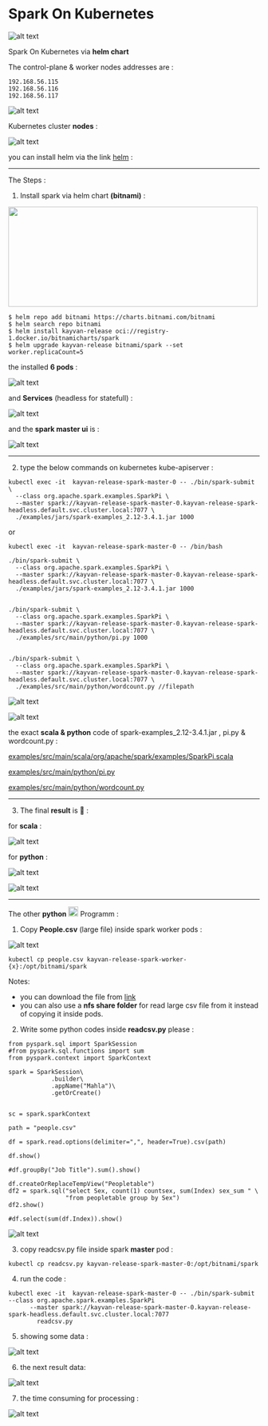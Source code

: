 # Spark On Kubernetes
![alt text](https://raw.githubusercontent.com/kayvansol/SparkOnKubernetes/main/img/logo.png?raw=true)


Spark On Kubernetes via **helm chart**

The control-plane & worker nodes addresses are :
```
192.168.56.115
192.168.56.116
192.168.56.117
```
![alt text](https://raw.githubusercontent.com/kayvansol/Ingress/main/pics/vmnet.png?raw=true)


Kubernetes cluster **nodes** :

![alt text](https://raw.githubusercontent.com/kayvansol/Ingress/main/pics/nodes.png?raw=true)

you can install helm via the link [helm](https://helm.sh/docs/intro/install) :

***
The Steps :
1) Install spark via helm chart **(bitnami)** :

<img src="https://raw.githubusercontent.com/kayvansol/SparkOnKubernetes/main/img/bitnami.png" width="500" height="200">
   
```
$ helm repo add bitnami https://charts.bitnami.com/bitnami
$ helm search repo bitnami
$ helm install kayvan-release oci://registry-1.docker.io/bitnamicharts/spark
$ helm upgrade kayvan-release bitnami/spark --set worker.replicaCount=5
```
the installed **6 pods** :

![alt text](https://raw.githubusercontent.com/kayvansol/SparkOnKubernetes/main/img/Pods.png?raw=true)

and **Services** (headless for statefull) :

![alt text](https://raw.githubusercontent.com/kayvansol/SparkOnKubernetes/main/img/Services.png?raw=true)

and the **spark master ui** is :

![alt text](https://raw.githubusercontent.com/kayvansol/SparkOnKubernetes/main/img/Master.png?raw=true)

***
2) type the below commands on kubernetes kube-apiserver :
```
kubectl exec -it  kayvan-release-spark-master-0 -- ./bin/spark-submit \
  --class org.apache.spark.examples.SparkPi \
  --master spark://kayvan-release-spark-master-0.kayvan-release-spark-headless.default.svc.cluster.local:7077 \
  ./examples/jars/spark-examples_2.12-3.4.1.jar 1000

```
or

```
kubectl exec -it  kayvan-release-spark-master-0 -- /bin/bash

./bin/spark-submit \
  --class org.apache.spark.examples.SparkPi \
  --master spark://kayvan-release-spark-master-0.kayvan-release-spark-headless.default.svc.cluster.local:7077 \
  ./examples/jars/spark-examples_2.12-3.4.1.jar 1000


./bin/spark-submit \
  --class org.apache.spark.examples.SparkPi \
  --master spark://kayvan-release-spark-master-0.kayvan-release-spark-headless.default.svc.cluster.local:7077 \
  ./examples/src/main/python/pi.py 1000


./bin/spark-submit \
  --class org.apache.spark.examples.SparkPi \
  --master spark://kayvan-release-spark-master-0.kayvan-release-spark-headless.default.svc.cluster.local:7077 \
  ./examples/src/main/python/wordcount.py //filepath

```

![alt text](https://raw.githubusercontent.com/kayvansol/SparkOnKubernetes/main/img/Command.png?raw=true)

![alt text](https://raw.githubusercontent.com/kayvansol/SparkOnKubernetes/main/img/logo2.png?raw=true)

the exact **scala & python** code of spark-examples_2.12-3.4.1.jar , pi.py & wordcount.py :

[examples/src/main/scala/org/apache/spark/examples/SparkPi.scala](https://github.com/apache/spark/blob/master/examples/src/main/scala/org/apache/spark/examples/SparkPi.scala)

[examples/src/main/python/pi.py](https://github.com/apache/spark/blob/master/examples/src/main/python/pi.py)

[examples/src/main/python/wordcount.py](https://github.com/apache/spark/blob/master/examples/src/main/python/wordcount.py)

***

3) The final **result** is 🍹 :

for **scala** :

![alt text](https://raw.githubusercontent.com/kayvansol/SparkOnKubernetes/main/img/Result.png?raw=true)

for **python** :

![alt text](https://raw.githubusercontent.com/kayvansol/SparkOnKubernetes/main/img/ResultPy.png?raw=true)

![alt text](https://raw.githubusercontent.com/kayvansol/SparkOnKubernetes/main/img/Completed.png?raw=true)

***

The other **python** <img src="https://github.com/devicons/devicon/raw/master/icons/python/python-original.svg" title="Python" alt="Python" width="20" height="20" style="max-width: 100%;"> Programm :

1) Copy **People.csv** (large file) inside spark worker pods :

![alt text](https://raw.githubusercontent.com/kayvansol/SparkOnKubernetes/main/img/ProgPy0.png?raw=true)

```
kubectl cp people.csv kayvan-release-spark-worker-{x}:/opt/bitnami/spark
```

Notes: 
- you can download the file from [link](https://www.datablist.com/learn/csv/download-sample-csv-files)  
- you can also use a **nfs share folder** for read large csv file from it instead of copying it inside pods.

2) Write some python codes inside **readcsv.py** please :
```
from pyspark.sql import SparkSession
#from pyspark.sql.functions import sum
from pyspark.context import SparkContext

spark = SparkSession\
            .builder\
            .appName("Mahla")\
            .getOrCreate()
        

sc = spark.sparkContext

path = "people.csv"

df = spark.read.options(delimiter=",", header=True).csv(path)

df.show()

#df.groupBy("Job Title").sum().show() 

df.createOrReplaceTempView("Peopletable")
df2 = spark.sql("select Sex, count(1) countsex, sum(Index) sex_sum " \
                "from peopletable group by Sex")
df2.show()

#df.select(sum(df.Index)).show()
```
![alt text](https://raw.githubusercontent.com/kayvansol/SparkOnKubernetes/main/img/ProgPy1.png?raw=true)

3) copy readcsv.py file inside spark **master** pod :
```
kubectl cp readcsv.py kayvan-release-spark-master-0:/opt/bitnami/spark
```

4) run the code :
```
kubectl exec -it  kayvan-release-spark-master-0 -- ./bin/spark-submit   --class org.apache.spark.examples.SparkPi
      --master spark://kayvan-release-spark-master-0.kayvan-release-spark-headless.default.svc.cluster.local:7077 
        readcsv.py
```

5) showing some data :

![alt text](https://raw.githubusercontent.com/kayvansol/SparkOnKubernetes/main/img/ProgPy2.png?raw=true)

6) the next result data:

![alt text](https://raw.githubusercontent.com/kayvansol/SparkOnKubernetes/main/img/ProgPy3.png?raw=true)

7) the time consuming for processing :

![alt text](https://raw.githubusercontent.com/kayvansol/SparkOnKubernetes/main/img/ProgPy4.png?raw=true)
